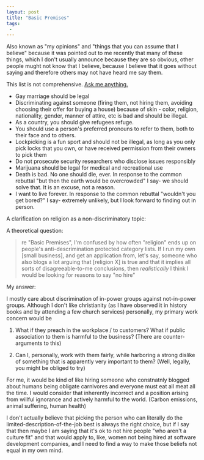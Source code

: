 ```yaml
---
layout: post
title: "Basic Premises"
tags:
 -
---
```


Also known as "my opinions" and "things that you can assume that I believe" because it was pointed out to me recently that many of these things, which I don't usually announce because they are so obvious, other people mught not know that I believe, because I believe that it goes without saying and therefore others may not have heard me say them.

This list is not comprehensive. [Ask me anything.](https://twitter.com/compiledwrong)

- Gay marriage should be legal
- Discriminating against someone (firing them, not hiring them, avoiding choosing their offer for buying a house) because of skin - color, religion, nationality, gender, manner of attire, etc is bad and should be illegal.
- As a country, you should give refugees refuge.
- You should use a person's preferred pronouns to refer to them, both to their face and to others.
- Lockpicking is a fun sport and should not be illegal, as long as you only pick locks that you own, or have received permission from their owners to pick them
- Do not prosecute security researchers who disclose issues responsibly
- Marijuana should be legal for medical and recreational use
- Death is bad. No one should die, ever. In response to the common rebuttal "but then the earth would be overcrowded" I say- we should solve that. It is an excuse, not a reason.
- I want to live forever. In response to the common rebuttal "wouldn't you get bored?" I say- extremely unlikely, but I look forward to finding out in person.

A clarification on religion as a non-discriminatory topic:

A theoretical question:

>re "Basic Premises", I'm confused by how often "religion" ends up on people's anti-descrimination protected category lists. If I run my own [small business], and get an application from, let's say, someone who also blogs a lot arguing that [religion X] is true and that it implies all sorts of disagreeable-to-me conclusions, then _realistically_ I think I would be looking for reasons to say "no hire"


My answer:

I mostly care about discrimination of in-power groups against not-in-power groups. Although I don't like christianity (as I have observed it in history books and by attending a few church services) personally, my primary work concern would be

1. What if they preach in the workplace / to customers? What if public association to them is harmful to the business? (There are counter-arguments to this)

2. Can I, personally, work with them fairly, while harboring a strong dislike of something that is apparently very important to them? (Well, legally, you might be obliged to try)

For me, it would be kind of like hiring someone who constnatnly blogged about humans being obligate carnivores and everyone must eat all meat all the time. I would consider that inherently incorrect and a position arising from willful ignorance and actively harmful to the world. (Carbon emissions, animal suffering, human health)

I don't actually believe that picking the person who can literally do the limited-description-of-the-job  best is always the right choice, but if I say that then maybe I am saying that it's ok to not hire people "who aren't a culture fit" and that would apply to, like, women not being hired at software development companies, and I need to find a way to make those beliefs not equal in my own mind.

